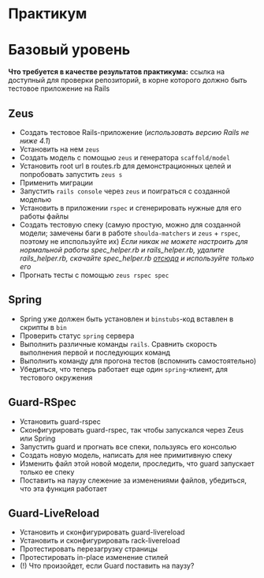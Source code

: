 Практикум
=========

Базовый уровень
===============

**Что требуется в качестве результатов практикума:** ссылка на доступный для проверки репозиторий, в корне которого должно быть тестовое приложение на Rails

Zeus
----

* Создать тестовое Rails-приложение (_использовать версию Rails не ниже 4.1_)
* Установить на нем `zeus`
* Создать модель с помощью `zeus` и генератора `scaffold/model`
* Установить root url в routes.rb для демонстрационных целей и попробовать запустить `zeus s`
* Применить миграции
* Запустить `rails console` через `zeus` и поиграться с созданной моделью
* Установить в приложении `rspec` и сгенерировать нужные для его работы файлы
* Создать тестовую спеку (самую простую, можно для созданной модели; замечены баги в работе `shoulda-matchers` и `zeus` + `rspec`, поэтому не ипспользуйте их) _Если никак не можете настроить для нормальной работы spec_helper.rb и rails_helper.rb, удалите rails_helper.rb, скачайте spec_helper.rb [отсюда](https://github.com/SlobodaStudio/sloboda-edu-ruby-dev-speedup/blob/master/sample_app/spec/spec_helper.rb) и используйте только его_
* Прогнать тесты с помощью `zeus rspec spec`

Spring
------

* Spring уже должен быть установлен и `binstubs`-код вставлен в скрипты в `bin`
* Проверить статус `spring` сервера
* Выполнить различные команды `rails`. Сравнить скорость выполнения первой и последующих команд
* Выполнить команду для прогона тестов (вспомнить самостоятельно)
* Убедиться, что теперь работает еще один `spring`-клиент, для тестового окружения

Guard-RSpec
-----------

* Установить guard-rspec
* Сконфигурировать guard-rspec, так чтобы запускался через Zeus или Spring
* Запустить guard и прогнать все спеки, пользуясь его консолью
* Создать новую модель, написать для нее примитивную спеку
* Изменить файл этой новой модели, проследить, что guard запускает только ее спеку
* Поставить на паузу слежение за изменениями файлов, убедиться, что эта функция работает

Guard-LiveReload
----------------

* Установить и сконфигурировать guard-livereload
* Установить и сконфигурировать rack-livereload
* Протестировать перезагрузку страницы
* Протестировать in-place изменение стилей
* (!) Что произойдет, если Guard поставить на паузу?
